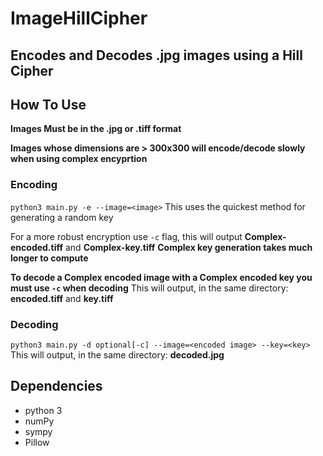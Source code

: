 # ImageHillCipher
## Encodes and Decodes .jpg images using a Hill Cipher

## How To Use
**Images Must be in the .jpg or .tiff format**

**Images whose dimensions are > 300x300 will encode/decode slowly when using complex encyprtion**

### Encoding
`python3 main.py -e --image=<image>`
This uses the quickest method for generating a random key

For a more robust encryption use `-c` flag, this will output **Complex-encoded.tiff** and **Complex-key.tiff**  **Complex key generation takes much longer to compute**

**To decode a Complex encoded image with a Complex encoded key you must use `-c` when decoding**
This will output, in the same directory: **encoded.tiff** and **key.tiff**

### Decoding

`python3 main.py -d optional[-c] --image=<encoded image> --key=<key>`
This will output, in the same directory: **decoded.jpg**

## Dependencies
- python 3
- numPy
- sympy
- Pillow
